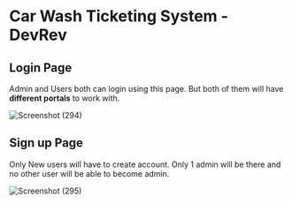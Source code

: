 # Car Wash Ticketing System - DevRev
## Login Page
Admin and Users both can login using this page. But both of them will have **different portals** to work with.

![Screenshot (294)](https://user-images.githubusercontent.com/60649611/210351655-19ae846c-c5fa-4729-b566-9effb3c55ce4.png)

## Sign up Page
Only New users will have to create account. Only 1 admin will be there and no other user will be able to become admin.

![Screenshot (295)](https://user-images.githubusercontent.com/60649611/210352090-0eef1abc-5b76-4b33-b6bf-56b0b65a12f1.png)
